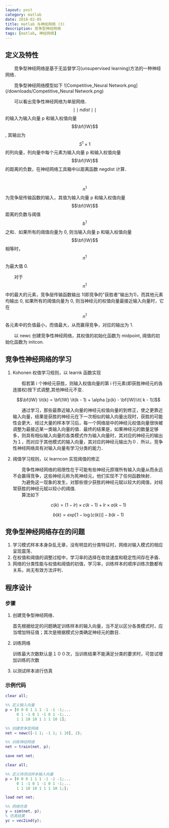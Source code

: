 ```yaml
---
layout: post
category: matlab
date: 2018-02-05
title: matlab 与神经网络 (3)
description: 竞争型神经网络
tags: [matlab, 神经网络]
---
```


## 定义及特性

　　竞争型神经网络是基于无监督学习(unsupervised learning)方法的一种神经网络．

　　竞争型神经网络模型如下
![Competitive_Neural Network.png](/downloads/Competitive_Neural Network.png)

　　可以看出竞争性神经网络为单层网络． $$\mid \mid ndist \mid \mid$$的输入为输入向量 p 和输入权值向量 $$\bf{IW}$$, 其输出为 $$S^1 \times 1$$ 的列向量，列向量中每个元素为输入向量 p 和输入权值向量 $$\bf{IW}$$ 的距离的负数，在神经网络工具箱中以距离函数 negdist 计算．

　　$$n^1$$ 为竞争层传输函数的输入，其值为输入向量 p 和输入权值向量 $$\bf{IW}$$ 距离的负数与阈值 $$b^1$$ 之和．如果所有的阈值向量为 0, 则当输入向量 p 和输入权值向量 $$\bf{IW}$$ 相等时，$$n^1$$ 为最大值 0.

　　对于 $$n^1$$ 中的最大的元素，竞争层传输函数输出 1(即竞争的"获胜者"输出为1)，而其他元素均输出 0, 如果所有的阈值向量为 0, 则当神经元的权值向量最接近输入向量时，它在 $$n^1$$ 各元素中的负值最小，而值最大，从而赢得竞争，对应的输出为 1.

　　以 newc 创建竞争性神经网络，其权值的初始化函数为 midpoint, 阈值的初始化函数为 initcon.

## 竞争性神经网络的学习

1. Kohonen 权值学习规则，以 learnk 函数实现

    　　假若第 i 个神经元获胜，则输入权值向量的第 i 行元素(即获胜神经元的各连接权)按下式调整,其他神经元不变．

    $$\bf{IW} \it(k) = \bf{IW} \it(k - 1) + \alpha [p(k) - \bf{IW}\it( k - 1)]$$

    　　通过学习，那些最靠近输入向量的神经元权值向量的到修正，使之更靠近输入向量，结果是获胜的神经元在下一次相似的输入向量出现时，获胜的可能性会更大．经过大量的样本学习后，每一个网络层中的神经元权值向量很快被调整为最接近某一类输入向量的值．最终的结果是，如果神经元的数量足够多，则具有相似输入向量的各类模式作为输入向量时，其对应的神经元的输出为１，而对应于其他模式的输入向量，其对应的神经元输出为０．所以，竞争性神经网络具有对输入向量有学习分类的能力．
2. 阈值学习规则，以 learncon 实现阈值的修正

    　　竞争性神经网络的局限性在于可能有些神经元原理所有输入向量从而永远不会赢得竞争，这些神经元称为死神经元，他们实现不了任何函数映射．<br>
    　　为避免这一现象的发生，对那些很少获胜的神经元赋以较大的阈值，对经常获胜的神经元赋以较小的阈值.<br>
    　　算法如下

    $$c(k) = (1 - lr) \times c(k - 1) + lr \times a (k - 1)$$

    $$b(k) = exp[1 - \log{(c(k))}] - b (k - 1)$$

## 竞争型神经网络存在的问题

1. 学习模式样本本身杂乱无章，没有明显的分类特征时，网络对输入模式的相应呈现震荡．
2. 在权值和阈值的调整过程中，学习率的选择在收敛速度和稳定性间存在矛盾．
3. 网络的分类性能与权值和阈值的初值，学习率，训练样本的顺序训练次数都有关系，尚无有效方法评判．

## 程序设计

### 步骤

1. 创建竞争型神经网络．

    首先根据给定的问题确定训练样本的输入向量，当不足以区分各类模式时，应当增加特征值；其次是根据模式分类确定神经元的数目．
2. 训练网络

    训练最大次数默认是１００次，当训练结果不能满足分类的要求时，可尝试增加训练的次数
3. 以测试样本进行仿真

### 示例代码

```matlab
clear all;

%% 定义输入向量
p = [0 0 0 1 1 1 -1 -1 -1;...
     0 1 -1 0 1 -1 0 1 -1;...
     1 1 10 10 1 1 1 10 1];

%% 创建竞争型网络
net = newc([-1 1; -1 1; 1 10], 2);

%% 训练神经网络
net = train(net, p);

save net net;

clear all;

%% 定义待测试样本输入向量
p = [0 0 0 1 1 1 -1 -1 -1;...
     0 1 -1 0 1 -1 0 1 -1;...
     1 1 10 10 1 1 1 10 1;];

load net net;

%% 网络仿真
y = sim(net, p);
% 仿真结果
yc = vec2ind(y);
```
<!--
>　　我这样说好了，你不在的时候，我有个机会去过了一段年轻时候的日子，本来以为我再活一次的话也许会有什么不一样，结果还是差不多，没什么不同．<br>　　只是突然觉得．再活一次的话，好像真的没那个必要
-->